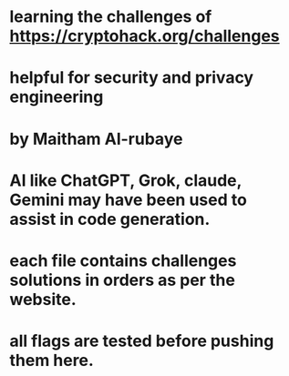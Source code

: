 # learning the challenges of https://cryptohack.org/challenges
# helpful for security and privacy engineering
# by Maitham Al-rubaye
# AI like ChatGPT, Grok, claude, Gemini may have been used to assist in code generation.
# each file contains challenges solutions in orders as per the website.
# all flags are tested before pushing them here.